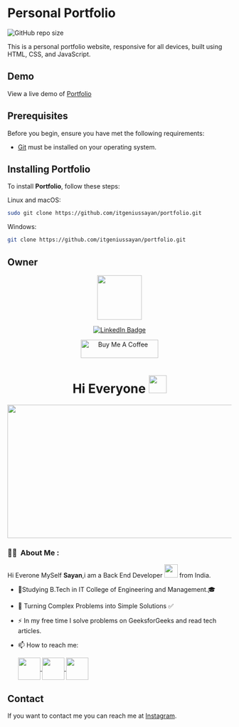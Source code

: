 # Personal Portfolio

![GitHub repo size](https://img.shields.io/github/repo-size/codewithsadee/vcard-personal-portfolio)

This is a personal portfolio website, responsive for all devices, built using HTML, CSS, and JavaScript.

## Demo

View a live demo of [Portfolio](https://itgeniussayan.github.io/portfolio/)

## Prerequisites

Before you begin, ensure you have met the following requirements:

* [Git](https://git-scm.com/downloads "Download Git") must be installed on your operating system.

## Installing Portfolio

To install **Portfolio**, follow these steps:

Linux and macOS:

```bash
sudo git clone https://github.com/itgeniussayan/portfolio.git
```

Windows:

```bash
git clone https://github.com/itgeniussayan/portfolio.git
```
## Owner



<p align="center"><img src="https://media.giphy.com/media/M9gbBd9nbDrOTu1Mqx/giphy.gif" width="100"/></p>
<p align="center">
<a href="https://www.linkedin.com/in/kakbar"><img src="https://img.shields.io/badge/LinkedIn-blue?style=for-the-badge&logo=linkedin&logoColor=white" alt="LinkedIn Badge"></a>
</p>
<p align="center">
<a href="https://www.buymeacoffee.com/sayan18" target="_blank"><img src="https://cdn.buymeacoffee.com/buttons/default-orange.png" alt="Buy Me A Coffee" height="41" width="174"></a>
</p>


<h1 align="center">Hi Everyone <img src="https://media.giphy.com/media/hvRJCLFzcasrR4ia7z/giphy.gif" width="40"></h1>

<p align="center"><img src="https://media.giphy.com/media/dWesBcTLavkZuG35MI/giphy.gif" width="600" height="300"  /></p>

### :woman_technologist: &nbsp;About Me :

Hi Everone MySelf <b>Sayan</b>,i am a Back End Developer <img src="https://media.giphy.com/media/WUlplcMpOCEmTGBtBW/giphy.gif" width="30"> from India.

- 🏫Studying B.Tech in IT College of Engineering and Management.🎓
- 📐 Turning Complex Problems into Simple Solutions ✅
- ⚡ In my free time I solve problems on GeeksforGeeks and read tech articles.
- 📫 How to reach me: &nbsp; 
  

  
  
    
    
    </a>
    <a href="https://www.linkedin.com/in/sayan-das-334515269" target="_blank">
      <img
        src="https://img.icons8.com/color/48/null/linkedin.png"
        align="center"
        height="50"
        width="50"
      />
    </a>
    <a href="https://www.instagram.com/sayan_das_00_/" target="_blank">
      <img
        src="https://img.icons8.com/fluency/48/null/instagram-new.png"
        align="center"
        height="50"
        width="50"
      />
    </a>
    <a href="https://www.facebook.com/Sayandas72" target="_blank">
      <img
        src="https://img.icons8.com/color/50/null/facebook.png"
        align="center"
        height="50"
        width="50"
      />
    </a>
    

## Contact

If you want to contact me you can reach me at [Instagram](https://www.instagram.com/sayan_das_00_/).




